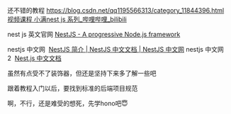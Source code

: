 还不错的教程 https://blog.csdn.net/qq1195566313/category_11844396.html
[视频课程 小满nest js 系列_哔哩哔哩_bilibili](https://www.bilibili.com/video/BV1NG41187Bs)

nest js 英文官网 [NestJS - A progressive Node.js framework](https://nestjs.com/)

nestjs 中文网  [NestJS 简介 | NestJS 中文文档 | NestJS 中文网](https://nestjs.bootcss.com/ "NestJS 简介 | NestJS 中文文档 | NestJS 中文网")
nestjs 中文网2  [Nest.js 中文文档](https://docs.nestjs.cn/ "Nest.js 中文文档")

虽然有点受不了装饰器，但还是坚持下来多了解一些吧

跟着教程入门以后，要找到标准的后端项目规范

啊，不行，还是难受的想死，先学hono吧😇
